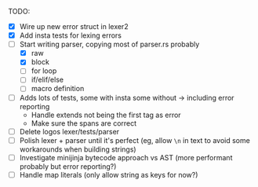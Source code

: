 TODO:

- [x] Wire up new error struct in lexer2
- [x] Add insta tests for lexing errors
- [ ] Start writing parser, copying most of parser.rs probably
  - [x] raw
  - [x] block
  - [ ] for loop
  - [ ] if/elif/else
  - [ ] macro definition
- [ ] Adds lots of tests, some with insta some without -> including error reporting
  - Handle extends not being the first tag as error
  - Make sure the spans are correct
- [ ] Delete logos lexer/tests/parser
- [ ] Polish lexer + parser until it's perfect (eg, allow `\n` in text to avoid some workarounds when building strings)
- [ ] Investigate minijinja bytecode approach vs AST (more performant probably but error reporting?)
- [ ] Handle map literals (only allow string as keys for now?)